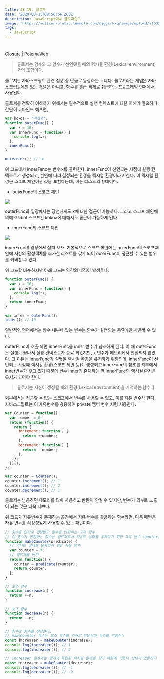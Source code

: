 ```yaml
---
title: JS 19. 클로져
date: '2020-03-11T08:56:56.263Z'
description: JavaScript에서 클로저란?
image: 'https://noticon-static.tammolo.com/dgggcrkxq/image/upload/v1632298243/tlog/cover/_____JS_1_jbq8ea.png'
tags:
  - JavaScript
---
```


#

[Closure | PoiemaWeb](https://poiemaweb.com/js-closure)

> 클로저는 함수와 그 함수가 선언됐을 때의 렉시컬 환경(Lexical environment)과의 조합이다.

클로져는 자바스크립트 관련 질문 중 단골로 등장하는 주제다. 클로져라는 개념은 자바스크립트에만 있는 개념은 아니고, 함수를 일급 객체로 취급하는 프로그래밍 언어에서 사용된다.

클로져를 정확히 이해하기 위해서는 필수적으로 실행 컨텍스트에 대한 이해가 필요하다. 간단히 리마인드 해보면,

```jsx
var kokoa = "마싯서";
function outerFunc() {
  var x = 10;
  var innerFunc = function() {
    console.log(x);
  };
  innerFunc();
}

outerFunc(); // 10
```

위 코드에서 innerFunc는 변수 x를 출력한다. innerFunc이 선언되는 시점에 실행 컨텍스트가 생성되고, 선언에 따라 결정되는 환경을 렉시컬 환경이라고 한다.
이 렉시컬 환경은 스코프 체인이란 것을 포함하는데, 이는 리스트의 형태이다.

- outerFunc의 스코프 체인

![](https://noticon-static.tammolo.com/dgggcrkxq/image/upload/v1631952579/tlog/_2019-12-28__8.37.43_d0cdr2.png)

outerFunc의 입장에서는 당연하게도 x에 대한 접근이 가능하다. 그리고 스코프 체인에 의해 Global 스코프인 kokoa에 대해서도 접근이 가능하게 된다.

- innerFunc의 스코프 체인

![](https://noticon-static.tammolo.com/dgggcrkxq/image/upload/v1631952579/tlog/_2019-12-28__8.39.15_yqi8ju.png)

innerFunc의 입장에서 살펴 보자. 기본적으로 스코프 체인에는 outerFunc의 스코프체인에 자신의 활성객체를 추가한 리스트를 갖게 되어 outerFunc이 접근할 수 있는 범위를 커버할 수 있다.

위 코드랑 비슷하지만 아래 코드는 약간의 매직이 발생한다.

```jsx
function outerFunc() {
  var x = 10;
  var innerFunc = function() {
    console.log(x);
  };
  return innerFunc;
}

var inner = outerFunc();
inner(); // 10
```

일반적인 언어에서는 함수 내부에 있는 변수는 함수가 실행되는 동안에만 사용할 수 있다.

outerFunc이 호출 되면 innerFunc을 inner 변수가 참조하게 된다. 이 때 outerFunc은 실행이 끝나서 실행 컨텍스트가 종료 되었지만, x 변수가 메모리에서 반환되지 않았다. 그 이유는 innerFunc가 실행될 렉시컬 환경을 유지하기 위함인데, innerFunc이 선언되는 시점에 렉시컬 환경(스코프 체인 등)이 생성되고 innerFunc의 참조를 외부에서 inner변수가 갖고 있기 때문에 변수 inner가 존재하는 한 innerFunc의 렉시컬 환경은 유지가 되어야 한다.

> 클로저는 자신이 생성될 때의 환경(Lexical environment)을 기억하는 함수다

외부에서는 접근할 수 없는 스코프에서 변수를 사용할 수 있고, 이를 자유 변수라 한다. 자바스크립트는 이 자유변수를 응용하여 private 멤버 변수 처럼 사용한다.

```jsx
var Counter = function() {
  var number = 0;
  return (function() {
    return {
      increment: function() {
        return ++number;
      },
      decrement: function() {
        return --number;
      },
    };
  })();
};

var counter = Counter();
counter.increment(); // 1
counter.increment(); // 2
counter.decrement(); // 1
```

클로저는 남용하면 메모리를 많이 사용하고 반환이 안될 수 있지만, 변수가 외부로 노출이 되는 것은 더욱 나쁘다.

위 코드가 자유변수가 존재하는 공간에서 자유 변수를 활용하는 함수라면, 다음 패턴은 자유 변수를 확장성있게 사용할 수 있는 패턴이다.

```jsx
// 함수를 인자로 전달받고 함수를 반환하는 고차 함수
// 이 함수가 반환하는 함수는 클로저로서 카운트 상태를 유지하기 위한 자유 변수 counter을 기억한다.
function makeCounter(predicate) {
  // 카운트 상태를 유지하기 위한 자유 변수
  var counter = 0;
  // 클로저를 반환
  return function() {
    counter = predicate(counter);
    return counter;
  };
}

// 보조 함수
function increase(n) {
  return ++n;
}

// 보조 함수
function decrease(n) {
  return --n;
}

// 함수로 함수를 생성한다.
// makeCounter 함수는 보조 함수를 인자로 전달받아 함수를 반환한다
const increaser = makeCounter(increase);
console.log(increaser()); // 1
console.log(increaser()); // 2

// increaser 함수와는 별개의 독립된 렉시컬 환경을 갖기 때문에 카운터 상태가 연동하지 않는다.
const decreaser = makeCounter(decrease);
console.log(decreaser()); // -1
console.log(decreaser()); // -2
```
